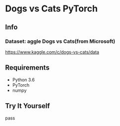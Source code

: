 # Dogs vs Cats PyTorch

## Info

### Dataset: aggle Dogs vs Cats(from Microsoft)
https://www.kaggle.com/c/dogs-vs-cats/data

## Requirements

- Python 3.6
- PyTorch
- numpy

## Try It Yourself

pass
